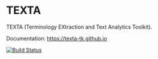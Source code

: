 # TEXTA

TEXTA (Terminology EXtraction and Text Analytics Toolkit).

Documentation: https://texta-tk.github.io


[![Build Status](https://travis-ci.org/ekt68/texta.svg?branch=master)](https://travis-ci.org/ekt68/texta)
